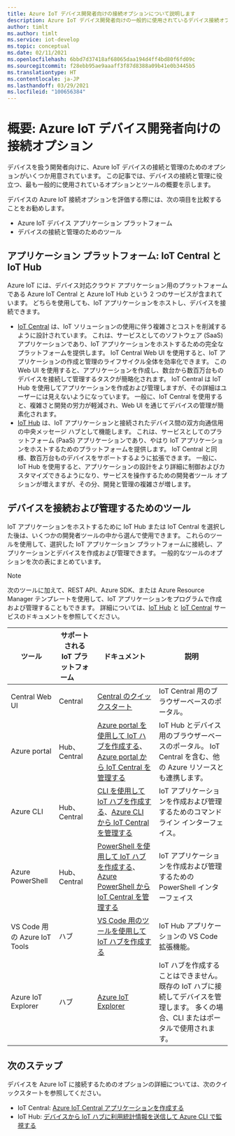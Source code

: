 ```yaml
---
title: Azure IoT デバイス開発者向けの接続オプションについて説明します
description: Azure IoT デバイス開発者向けの一般的に使用されているデバイス接続オプションとツールについて説明します。
author: timlt
ms.author: timlt
ms.service: iot-develop
ms.topic: conceptual
ms.date: 02/11/2021
ms.openlocfilehash: 6bbd7d37418af68065daa194d4ff4bd80f6fd09c
ms.sourcegitcommit: f28ebb95ae9aaaff3f87d8388a09b41e0b3445b5
ms.translationtype: HT
ms.contentlocale: ja-JP
ms.lasthandoff: 03/29/2021
ms.locfileid: "100656384"
---
```

# <a name="overview-connection-options-for-azure-iot-device-developers"></a>概要: Azure IoT デバイス開発者向けの接続オプション
デバイスを扱う開発者向けに、Azure IoT デバイスの接続と管理のためのオプションがいくつか用意されています。 この記事では、デバイスの接続と管理に役立つ、最も一般的に使用されているオプションとツールの概要を示します。

デバイスの Azure IoT 接続オプションを評価する際には、次の項目を比較することをお勧めします。
- Azure IoT デバイス アプリケーション プラットフォーム
- デバイスの接続と管理のためのツール

## <a name="application-platforms-iot-central-and-iot-hub"></a>アプリケーション プラットフォーム: IoT Central と IoT Hub
Azure IoT には、デバイス対応クラウド アプリケーション用のプラットフォームである Azure IoT Central と Azure IoT Hub という 2 つのサービスが含まれています。 どちらを使用しても、IoT アプリケーションをホストし、デバイスを接続できます。
- [IoT Central](../iot-central/core/overview-iot-central.md) は、IoT ソリューションの使用に伴う複雑さとコストを削減するように設計されています。 これは、サービスとしてのソフトウェア (SaaS) アプリケーションであり、IoT アプリケーションをホストするための完全なプラットフォームを提供します。 IoT Central Web UI を使用すると、IoT アプリケーションの作成と管理のライフサイクル全体を効率化できます。 この Web UI を使用すると、アプリケーションを作成し、数台から数百万台ものデバイスを接続して管理するタスクが簡略化されます。 IoT Central は IoT Hub を使用してアプリケーションを作成および管理しますが、その詳細はユーザーには見えないようになっています。 一般に、IoT Central を使用すると、複雑さと開発の労力が軽減され、Web UI を通じてデバイスの管理が簡素化されます。
- [IoT Hub](../iot-hub/about-iot-hub.md) は、IoT アプリケーションと接続されたデバイス間の双方向通信用の中央メッセージ ハブとして機能します。 これは、サービスとしてのプラットフォーム (PaaS) アプリケーションであり、やはり IoT アプリケーションをホストするためのプラットフォームを提供します。 IoT Central と同様、数百万台ものデバイスをサポートするように拡張できます。 一般に、IoT Hub を使用すると、アプリケーションの設計をより詳細に制御およびカスタマイズできるようになり、サービスを操作するための開発者ツール オプションが増えますが、その分、開発と管理の複雑さが増します。

## <a name="tools-to-connect-and-manage-devices"></a>デバイスを接続および管理するためのツール
IoT アプリケーションをホストするために IoT Hub または IoT Central を選択した後は、いくつかの開発者ツールの中から選んで使用できます。 これらのツールを使用して、選択した IoT アプリケーション プラットフォームに接続し、アプリケーションとデバイスを作成および管理できます。 一般的なツールのオプションを次の表にまとめています。 

> [!NOTE]
> 次のツールに加えて、REST API、Azure SDK、または Azure Resource Manager テンプレートを使用して、IoT アプリケーションをプログラムで作成および管理することもできます。 詳細については、[IoT Hub](../iot-hub/about-iot-hub.md) と [IoT Central](../iot-central/core/overview-iot-central.md) サービスのドキュメントを参照してください。

|ツール  |サポートされる IoT プラットフォーム &nbsp; &nbsp; &nbsp; &nbsp; |ドキュメント  |説明  |
|---------|---------|---------|---------|
|Central Web UI     | Central | [Central のクイックスタート](../iot-central/core/quick-deploy-iot-central.md) | IoT Central 用のブラウザーベースのポータル。 |
|Azure portal     | Hub、Central      | [Azure portal を使用して IoT ハブを作成する](../iot-hub/iot-hub-create-through-portal.md)、[Azure portal から IoT Central を管理する](../iot-central/core/howto-manage-iot-central-from-portal.md)| IoT Hub とデバイス用のブラウザーベースのポータル。 IoT Central を含む、他の Azure リソースとも連携します。 |
|Azure CLI     | Hub、Central          | [CLI を使用して IoT ハブを作成する](../iot-hub/iot-hub-create-using-cli.md)、[Azure CLI から IoT Central を管理する](../iot-central/core/howto-manage-iot-central-from-cli.md) | IoT アプリケーションを作成および管理するためのコマンドライン インターフェイス。 |
|Azure PowerShell     | Hub、Central   | [PowerShell を使用して IoT ハブを作成する](../iot-hub/iot-hub-create-using-powershell.md)、[Azure PowerShell から IoT Central を管理する](../iot-central/core/howto-manage-iot-central-from-powershell.md) | IoT アプリケーションを作成および管理するための PowerShell インターフェイス |
|VS Code 用の Azure IoT Tools  | ハブ | [VS Code 用のツールを使用して IoT ハブを作成する](../iot-hub/iot-hub-create-use-iot-toolkit.md) | IoT Hub アプリケーションの VS Code 拡張機能。 |
|Azure IoT Explorer     | ハブ | [Azure IoT Explorer](https://github.com/Azure/azure-iot-explorer) | IoT ハブを作成することはできません。 既存の IoT ハブに接続してデバイスを管理します。 多くの場合、CLI またはポータルで使用されます。|

## <a name="next-steps"></a>次のステップ
デバイスを Azure IoT に接続するためのオプションの詳細については、次のクイックスタートを参照してください。
- IoT Central: [Azure IoT Central アプリケーションを作成する](../iot-central/core/quick-deploy-iot-central.md)
- IoT Hub: [デバイスから IoT ハブに利用統計情報を送信して Azure CLI で監視する](../iot-hub/quickstart-send-telemetry-cli.md)